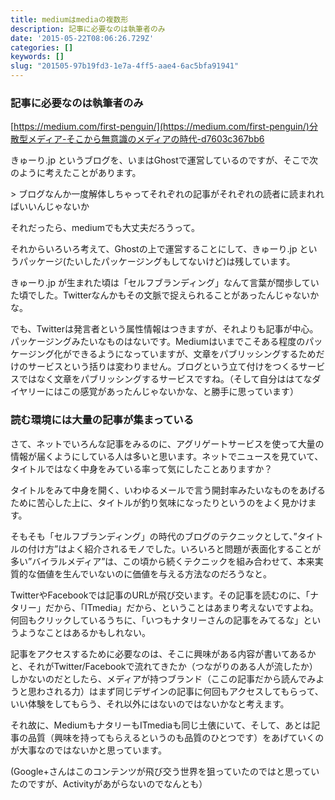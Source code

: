 ```yaml
---
title: mediumはmediaの複数形
description: 記事に必要なのは執筆者のみ
date: '2015-05-22T08:06:26.729Z'
categories: []
keywords: []
slug: "201505-97b19fd3-1e7a-4ff5-aae4-6ac5bfa91941"
---
```

### 記事に必要なのは執筆者のみ

[https://medium.com/first-penguin/](https://medium.com/first-penguin/)分散型メディア-そこから無意識のメディアの時代-d7603c367bb6

きゅーり.jp というブログを、いまはGhostで運営しているのですが、そこで次のように考えたことがあります。

\> ブログなんか一度解体しちゃってそれぞれの記事がそれぞれの読者に読まれればいいんじゃないか

それだったら、mediumでも大丈夫だろうって。

それからいろいろ考えて、Ghostの上で運営することにして、きゅーり.jp というパッケージ(たいしたパッケージングもしてないけど)は残しています。

きゅーり.jp が生まれた頃は「セルフブランディング」なんて言葉が闊歩していた頃でした。Twitterなんかもその文脈で捉えられることがあったんじゃないかな。

でも、Twitterは発言者という属性情報はつきますが、それよりも記事が中心。パッケージングみたいなものはないです。Mediumはいまでこそある程度のパッケージング化ができるようになっていますが、文章をパブリッシングするためだけのサービスという括りは変わりません。ブログという立て付けをつくるサービスではなく文章をパブリッシングするサービスですね。（そして自分ははてなダイヤリーにはこの感覚があったんじゃないかな、と勝手に思っています）

### 読む環境には大量の記事が集まっている

さて、ネットでいろんな記事をみるのに、アグリゲートサービスを使って大量の情報が届くようにしている人は多いと思います。ネットでニュースを見ていて、タイトルではなく中身をみている率って気にしたことありますか？

タイトルをみて中身を開く、いわゆるメールで言う開封率みたいなものをあげるために苦心した上に、タイトルが釣り気味になったりというのをよく見かけます。

そもそも「セルフブランディング」の時代のブログのテクニックとして、”タイトルの付け方”はよく紹介されるモノでした。いろいろと問題が表面化することが多い”バイラルメディア”は、この頃から続くテクニックを組み合わせて、本来実質的な価値を生んでいないのに価値を与える方法なのだろうなと。

TwitterやFacebookでは記事のURLが飛び交います。その記事を読むのに、「ナタリー」だから、「ITmedia」だから、ということはあまり考えないですよね。何回もクリックしているうちに、「いつもナタリーさんの記事をみてるな」というようなことはあるかもしれない。

記事をアクセスするために必要なのは、そこに興味がある内容が書いてあるかと、それがTwitter/Facebookで流れてきたか（つながりのある人が流したか）しかないのだとしたら、メディアが持つブランド（ここの記事だから読んでみようと思わされる力）はまず同じデザインの記事に何回もアクセスしてもらって、いい体験をしてもらう、それ以外にはないのではないかなと考えます。

それ故に、MediumもナタリーもITmediaも同じ土俵にいて、そして、あとは記事の品質（興味を持ってもらえるというのも品質のひとつです）をあげていくのが大事なのではないかと思っています。

(Google+さんはこのコンテンツが飛び交う世界を狙っていたのではと思っていたのですが、Activityがあがらないのでなんとも）